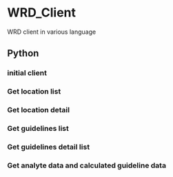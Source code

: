 # WRD_Client
WRD client in various language

## Python

### initial client

### Get location list

### Get location detail

### Get guidelines list

### Get guidelines detail list

### Get analyte data and calculated guideline data